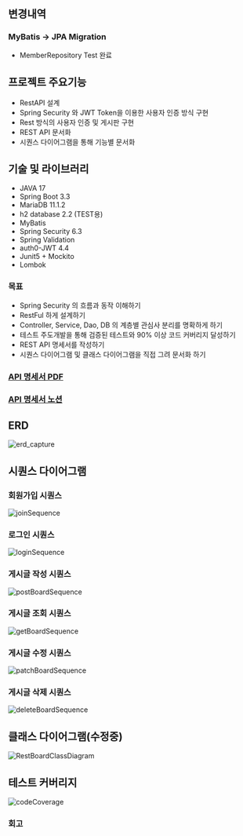 ## 변경내역
### MyBatis -> JPA Migration
- MemberRepository Test 완료


## 프로젝트 주요기능
- RestAPI 설계
- Spring Security 와 JWT Token을 이용한 사용자 인증 방식 구현
- Rest 방식의 사용자 인증 및 게시판 구현
- REST API 문서화 
- 시퀀스 다이어그램을 통해 기능별 문서화

## 기술 및 라이브러리
- JAVA 17
- Spring Boot 3.3
- MariaDB 11.1.2
- h2 database 2.2 (TEST용)
- MyBatis
- Spring Security 6.3
- Spring Validation
- auth0-JWT 4.4
- Junit5 + Mockito
- Lombok

### 목표
- Spring Security 의 흐름과 동작 이해하기
- RestFul 하게 설계하기
- Controller, Service, Dao, DB 의 계층별 관심사 분리를 명확하게 하기
- 테스트 주도개발을 통해 검증된 테스트와 90% 이상 코드 커버리지 달성하기
- REST API 명세서를 작성하기
- 시퀀스 다이어그램 및 클래스 다이어그램을 직접 그려 문서화 하기



### <a href="https://drive.google.com/file/d/1yTKePs1NsfInhDzOVriECa9wDw2JmVK-/view?usp=sharing">API 명세서 PDF</a>
### <a href="https://hyunsense.notion.site/REST-API-f59958d679ac45adbe96fb923c4eafb4?pvs=4">API 명세서 노션</a>

## ERD
![erd_capture](https://github.com/user-attachments/assets/dc73745c-3bbb-4ada-9023-cdbd7fa29483)

## 시퀀스 다이어그램

### 회원가입 시퀀스
![joinSequence](https://github.com/user-attachments/assets/25f07f79-de71-4a6d-9759-ab978c7f5e3e)

### 로그인 시퀀스
![loginSequence](https://github.com/user-attachments/assets/118500d6-9476-42af-8aae-64f94321fdb2)

### 게시글 작성 시퀀스
![postBoardSequence](https://github.com/user-attachments/assets/56d9e9ca-5723-47af-86f9-0b353debecb9)

### 게시글 조회 시퀀스
![getBoardSequence](https://github.com/user-attachments/assets/4ec95d7a-91b4-4fba-a5c0-1152b20a8153)

### 게시글 수정 시퀀스
![patchBoardSequence](https://github.com/user-attachments/assets/e3173ab2-5bc8-441d-b1cf-39d22b6042e8)

### 게시글 삭제 시퀀스
![deleteBoardSequence](https://github.com/user-attachments/assets/cb9c6376-d312-4e51-9403-59f21d4f5499)

## 클래스 다이어그램(수정중)
![RestBoardClassDiagram](https://github.com/user-attachments/assets/fb5b5e12-ee58-4193-941e-b77a2cb887ef)

## 테스트 커버리지
![codeCoverage](https://github.com/user-attachments/assets/2d8d8730-6b50-4b7a-ad4d-cbf68c3a7e88)

### 회고

